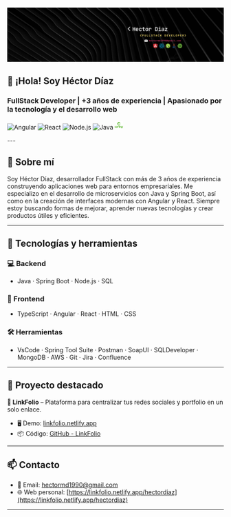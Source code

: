 <p align="center">
  <img src="banner.png" alt="Banner de Héctor Díaz" />
</p>

## 👋 ¡Hola! Soy Héctor Díaz  
### FullStack Developer | +3 años de experiencia | Apasionado por la tecnología y el desarrollo web
<p>
  <img src="https://cdn.jsdelivr.net/gh/devicons/devicon/icons/angularjs/angularjs-original.svg" height="20" alt="Angular" />
  <img src="https://cdn.jsdelivr.net/gh/devicons/devicon/icons/react/react-original.svg" height="20" alt="React" />
  <img src="https://cdn.jsdelivr.net/gh/devicons/devicon/icons/nodejs/nodejs-original.svg" height="20" alt="Node.js" />
  <img src="https://cdn.jsdelivr.net/gh/devicons/devicon/icons/java/java-original.svg" height="20" alt="Java" />
  <img src="https://raw.githubusercontent.com/devicons/devicon/master/icons/spring/spring-original-wordmark.svg" height="20" alt="Spring Boot" />
</p>
---

## 🧠 Sobre mí

Soy Héctor Díaz, desarrollador FullStack con más de 3 años de experiencia construyendo aplicaciones web para entornos empresariales. Me especializo en el desarrollo de microservicios con Java y Spring Boot, así como en la creación de interfaces modernas con Angular y React. Siempre estoy buscando formas de mejorar, aprender nuevas tecnologías y crear productos útiles y eficientes.

---

## 🧰 Tecnologías y herramientas

### 💻 Backend
- Java · Spring Boot · Node.js · SQL

### 🎨 Frontend
- TypeScript · Angular · React · HTML · CSS

### 🛠️ Herramientas
- VsCode · Spring Tool Suite · Postman · SoapUI · SQLDeveloper · MongoDB · AWS · Git · Jira · Confluence

---

## 🚀 Proyecto destacado

**🔗 LinkFolio** – Plataforma para centralizar tus redes sociales y portfolio en un solo enlace.

- 🖥️ Demo: [linkfolio.netlify.app](https://linkfolio.netlify.app)  
- 📦 Código: [GitHub - LinkFolio](https://github.com/Hectormd1/linkfolio)

---

## 📫 Contacto

- 📧 Email: [hectormd1990@gmail.com](mailto:hectormd1990@gmail.com)  
- 🌐 Web personal: [https://linkfolio.netlify.app/hectordiaz](https://linkfolio.netlify.app/hectordiaz)

---
